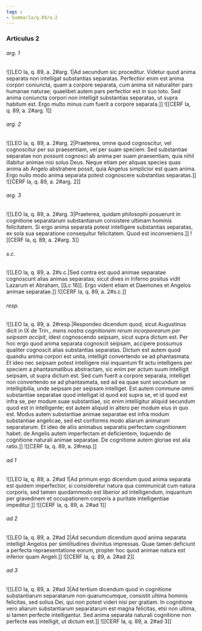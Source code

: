 ```yaml
---
tags : 
- Summa/Ia/q.89/a.2
---
```


### Articulus 2

###### arg. 1
![[LEO Ia, q. 89, a. 2#arg. 1|Ad secundum sic proceditur. Videtur quod anima separata non intelligat substantias separatas. Perfectior enim est anima corpori coniuncta, quam a corpore separata, cum anima sit naturaliter pars humanae naturae; quaelibet autem pars perfectior est in suo toto. Sed anima coniuncta corpori non intelligit substantias separatas, ut supra habitum est. Ergo multo minus cum fuerit a corpore separata.]]
![[CERF Ia, q. 89, a. 2#arg. 1]]

###### arg. 2
![[LEO Ia, q. 89, a. 2#arg. 2|Praeterea, omne quod cognoscitur, vel cognoscitur per sui praesentiam, vel per suam speciem. Sed substantiae separatae non possunt cognosci ab anima per suam praesentiam, quia nihil illabitur animae nisi solus Deus. Neque etiam per aliquas species quas anima ab Angelo abstrahere possit, quia Angelus simplicior est quam anima. Ergo nullo modo anima separata potest cognoscere substantias separatas.]]
![[CERF Ia, q. 89, a. 2#arg. 2]]

###### arg. 3
![[LEO Ia, q. 89, a. 2#arg. 3|Praeterea, quidam philosophi posuerunt in cognitione separatarum substantiarum consistere ultimam hominis felicitatem. Si ergo anima separata potest intelligere substantias separatas, ex sola sua separatione consequitur felicitatem. Quod est inconveniens.]]
![[CERF Ia, q. 89, a. 2#arg. 3]]

###### s.c.
![[LEO Ia, q. 89, a. 2#s.c.|Sed contra est quod animae separatae cognoscunt alias animas separatas; sicut dives in Inferno positus vidit Lazarum et Abraham, [[Lc 16]]. Ergo vident etiam et Daemones et Angelos animae separatae.]]
![[CERF Ia, q. 89, a. 2#s.c.]]

###### resp.
![[LEO Ia, q. 89, a. 2#resp.|Respondeo dicendum quod, sicut Augustinus dicit in IX de Trin., *mens nostra cognitionem rerum incorporearum per seipsam accipit*, idest cognoscendo seipsam, sicut supra dictum est. Per hoc ergo quod anima separata cognoscit seipsam, accipere possumus qualiter cognoscit alias substantias separatas. Dictum est autem quod quandiu anima corpori est unita, intelligit convertendo se ad phantasmata. Et ideo nec seipsam potest intelligere nisi inquantum fit actu intelligens per speciem a phantasmatibus abstractam, sic enim per actum suum intelligit seipsam, ut supra dictum est. Sed cum fuerit a corpore separata, intelliget non convertendo se ad phantasmata, sed ad ea quae sunt secundum se intelligibilia, unde seipsam per seipsam intelliget. Est autem commune omni substantiae separatae quod intelligat id quod est supra se, et id quod est infra se, per modum suae substantiae, sic enim intelligitur aliquid secundum quod est in intelligente; est autem aliquid in altero per modum eius in quo est. Modus autem substantiae animae separatae est infra modum substantiae angelicae, sed est conformis modo aliarum animarum separatarum. Et ideo de aliis animabus separatis perfectam cognitionem habet; de Angelis autem imperfectam et deficientem, loquendo de cognitione naturali animae separatae. De cognitione autem gloriae est alia ratio.]]
![[CERF Ia, q. 89, a. 2#resp.]]

###### ad 1
![[LEO Ia, q. 89, a. 2#ad 1|Ad primum ergo dicendum quod anima separata est quidem imperfectior, si consideretur natura qua communicat cum natura corporis, sed tamen quodammodo est liberior ad intelligendum, inquantum per gravedinem et occupationem corporis a puritate intelligentiae impeditur.]]
![[CERF Ia, q. 89, a. 2#ad 1]]

###### ad 2
![[LEO Ia, q. 89, a. 2#ad 2|Ad secundum dicendum quod anima separata intelligit Angelos per similitudines divinitus impressas. Quae tamen deficiunt a perfecta repraesentatione eorum, propter hoc quod animae natura est inferior quam Angeli.]]
![[CERF Ia, q. 89, a. 2#ad 2]]

###### ad 3
![[LEO Ia, q. 89, a. 2#ad 3|Ad tertium dicendum quod in cognitione substantiarum separatarum non quarumcumque, consistit ultima hominis felicitas, sed solius Dei, qui non potest videri nisi per gratiam. In cognitione vero aliarum substantiarum separatarum est magna felicitas, etsi non ultima, si tamen perfecte intelligantur. Sed anima separata naturali cognitione non perfecte eas intelligit, ut dictum est.]]
![[CERF Ia, q. 89, a. 2#ad 3]]

